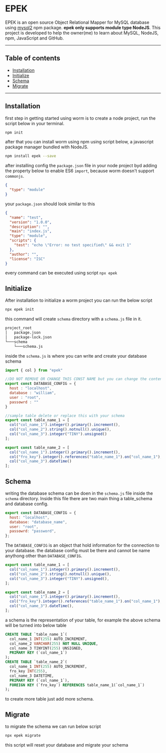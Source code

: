 # **EPEK**

EPEK is an open source Object Relational Mapper for MySQL database using [mysql2](https://github.com/sidorares/node-mysql2) npm package. <b>epek only supports module type NodeJS</b>. This project is developed to help the owner(me) to learn about MySQL, NodeJS, npm, JavaScript and GitHub.
___

## Table of contents

- [Installation](#Installation)
- [Initialize](#Initialize)
- [Schema](#Schema)
- [Migrate](#Migrate)

___

## Installation

first step in getting started using worm is to create a node project, run the script below in your terminal.

```bash
npm init
```

after that you can install worm using npm using script below, a javascript package manager bundled with NodeJS.

```bash
npm install epek --save
```

after installing config the `package.json` file in your node project byd adding the property below to enable ES6 `import`, because worm doesn't support `commonjs`.

```json
{
  "type": "module"
}
```

your `package.json` should look similar to this

```json
{
  "name": "test",
  "version": "1.0.0",
  "description": "",
  "main": "index.js",
  "type": "module",
  "scripts": {
    "test": "echo \"Error: no test specified\" && exit 1"
  },
  "author": "",
  "license": "ISC"
}
```

every command can be executed using script `npx epek`

## Initialize

After installation to initialize a worm project you can run the below script

```bash
npx epek init
```

this command will create `schema` directory with a `schema.js` file in it.

```txt
project_root
│   package.json
│   package-lock.json
└───schema
    └───schema.js
```

inside the `schema.js` is where you can write and create your database schema

```js
import { col } from "epek"

//DO NOT REMOVE OR CHANGE THIS CONST NAME but you can change the content
export const DATABASE_CONFIG = {
  host : "localhost",
  database : "william",
  user : "root",
  passowrd : ""
}

//sample table delete or replace this with your schema
export const table_name_1 = [
  col("col_name_1").integer().primary().increment(),
  col("col_name_2").string().notnull().unique(),
  col("col_name_3").integer("TINY").unsigned()
];

export const table_name_2 = [
  col("col_name_1").integer().primary().increment(),
  col("fro_key").integer().references("table_name_1").on("col_name_1"),
  col("col_name_3").dateTime()
];
```

## Schema

writing the database schema can be doen in the `schema.js` file inside the `schema` directory. Inside this file there are two main thing a table_schema and database config.

```js
export const DATABASE_CONFIG = {
  host: "localhost",
  database: "database_name",
  user: "root",
  passowrd: "password",
};
```

The `DATABASE_CONFIG` is an object that hold information for the connection to your database. the database config must be there and cannot be name anythong other than `DATABASE_CONFIG`.

```js
export const table_name_1 = [
  col("col_name_1").integer().primary().increment(),
  col("col_name_2").string().notnull().unique(),
  col("col_name_3").integer("TINY").unsigned(),
];

export const table_name_2 = [
  col("col_name_1").integer().primary().increment(),
  col("fro_key").integer().references("table_name_1").on("col_name_1"),
  col("col_name_3").dateTime(),
];
```

a schema is the representation of your table, for example the above schema will be turned into below table

```sql
CREATE TABLE `table_name_1`(
  col_name_1 INT(255) AUTO_INCREMENT,     
  col_name_2 VARCHAR(255) NOT NULL UNIQUE,
  col_name_3 TINYINT(255) UNSIGNED,       
  PRIMARY KEY (`col_name_1`)
);
CREATE TABLE `table_name_2`(
  col_name_1 INT(255) AUTO_INCREMENT,
  fro_key INT(255),
  col_name_3 DATETIME,
  PRIMARY KEY (`col_name_1`),
  FOREIGN KEY (`fro_key`) REFERENCES table_name_1(`col_name_1`)
);
```

to create more table just add more schema.

## Migrate

to migrate the schema we can run below script

```bash
npx epek migrate
```

this script will reset your database and migrate your schema
